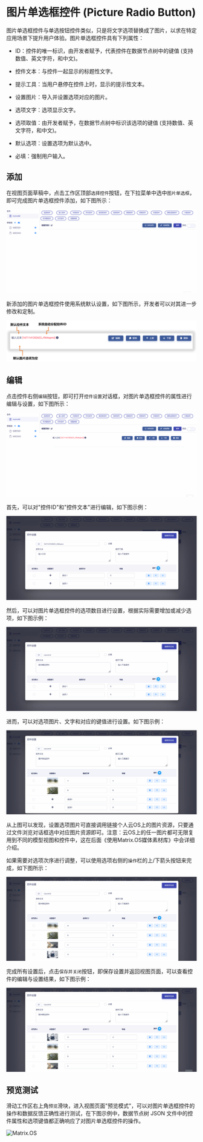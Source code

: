 # 图片单选框控件 (Picture Radio Button)

图片单选框控件与单选按钮控件类似，只是将文字选项替换成了图片，以求在特定应用场景下提升用户体验。图片单选框控件具有下列属性：

* ID：控件的唯一标识，由开发者赋予，代表控件在数据节点树中的键值 (支持数值、英文字符，和中文)。

* 控件文本：与控件一起显示的标题性文字。

* 提示工具：当用户悬停在控件上时，显示的提示性文本。

* 设置图片：导入并设置选项对应的图片。

* 选项文字：选项显示文字。

* 选项取值：由开发者赋予，在数据节点树中标识该选项的键值 (支持数值、英文字符，和中文)。

* 默认选项：设置选项为默认选中。

* 必填：强制用户输入。

## 添加

在视图页面草稿中，点击工作区顶部`选择控件`按钮，在下拉菜单中选中`图片单选框`，即可完成图片单选框控件添加，如下图所示：

![Matrix.OS](../../../../../media/os/tools/modelview/addsinglepicchoice.gif "添加图片单选框控件")

新添加的图片单选框控件使用系统默认设置，如下图所示，开发者可以对其进一步修改和定制。

![Matrix.OS](../../../../../media/os/tools/modelview/addsinglepicchoice.png "图片单选框控件默认设置")

## 编辑

点击控件右侧`编辑`按钮，即可打开`控件设置`对话框，对图片单选框控件的属性进行编辑与设置，如下图所示：

![Matrix.OS](../../../../../media/os/tools/modelview/editsinglepicchoice1.gif "编辑图片单选框控件 - 打开控件设置对话框")

首先，可以对"控件ID"和"控件文本"进行编辑，如下图示例：

![Matrix.OS](../../../../../media/os/tools/modelview/editsinglepicchoice2.gif "编辑图片单选框控件 - 控件ID与文本编辑")

然后，可以对图片单选框控件的选项数目进行设置，根据实际需要增加或减少选项，如下图示例：

![Matrix.OS](../../../../../media/os/tools/modelview/editsinglepicchoice3.gif "编辑图片单选框控件 - 设置选项数目")

进而，可以对选项图片、文字和对应的键值进行设置。如下图示例：

![Matrix.OS](../../../../../media/os/tools/modelview/editsinglepicchoice4.gif "编辑图片单选框控件 - 设置选项文字和键值")

从上图可以发现，设置选项图片可直接调用链接个人云OS上的图片资源，只要通过文件浏览对话框选中对应图片资源即可。注意：云OS上的任一图片都可无限复用到不同的模型视图和控件中，这在后面《使用Matrix.OS媒体素材库》中会详细介绍。

如果需要对选项次序进行调整，可以使用选项右侧的`操作`栏的上/下箭头按钮来完成，如下图所示：

![Matrix.OS](../../../../../media/os/tools/modelview/editsinglepicchoice5.gif "编辑图片单选框控件 - 调整选项次序")

完成所有设置后，点击`保存并关闭`按钮，即保存设置并返回视图页面，可以查看控件的编辑与设置结果，如下图示例：

![Matrix.OS](../../../../../media/os/tools/modelview/editsinglepicchoice6.gif "编辑图片单选框控件 - 保存控件设置")

## 预览测试

滑动工作区右上角`预览`滑块，进入视图页面"预览模式"，可以对图片单选框控件的操作和数据反馈正确性进行测试，在下图示例中，数据节点树 JSON 文件中的控件属性和选项键值都正确响应了对图片单选框控件的操作。

![Matrix.OS](../../../../../media/os/tools/modelview/testsinglepicchoice.gif "测试图片单选框控件")